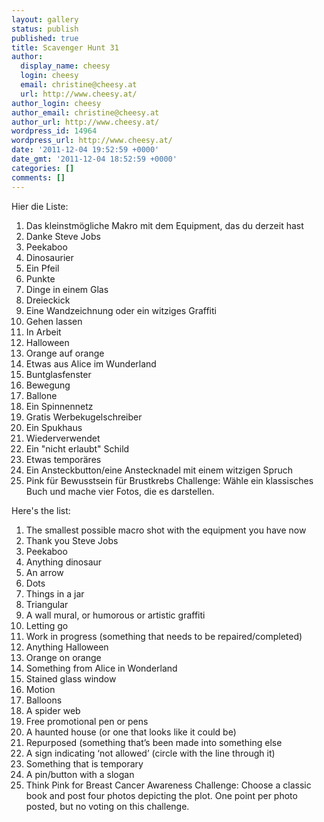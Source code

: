 ```yaml
---
layout: gallery
status: publish
published: true
title: Scavenger Hunt 31
author:
  display_name: cheesy
  login: cheesy
  email: christine@cheesy.at
  url: http://www.cheesy.at/
author_login: cheesy
author_email: christine@cheesy.at
author_url: http://www.cheesy.at/
wordpress_id: 14964
wordpress_url: http://www.cheesy.at/
date: '2011-12-04 19:52:59 +0000'
date_gmt: '2011-12-04 18:52:59 +0000'
categories: []
comments: []
---
```

<!--:de-->Hier die Liste:
1. Das kleinstmögliche Makro mit dem Equipment, das du derzeit hast
2. Danke Steve Jobs
3. Peekaboo
4. Dinosaurier
5. Ein Pfeil
6. Punkte
7. Dinge in einem Glas
8. Dreieckick
9. Eine Wandzeichnung oder ein witziges Graffiti
10. Gehen lassen
11. In Arbeit
12. Halloween
13. Orange auf orange
14. Etwas aus Alice im Wunderland
15. Buntglasfenster
16. Bewegung
17. Ballone
18. Ein Spinnennetz
19. Gratis Werbekugelschreiber
20. Ein Spukhaus
21. Wiederverwendet
22. Ein "nicht erlaubt" Schild
23. Etwas temporäres
24. Ein Ansteckbutton/eine Anstecknadel mit einem witzigen Spruch
25. Pink für Bewusstsein für Brustkrebs
Challenge: Wähle ein klassisches Buch und mache vier Fotos, die es darstellen.
<!--:--><!--:en-->Here's the list:
1. The smallest possible macro shot with the equipment you have now
2. Thank you Steve Jobs
3. Peekaboo
4. Anything dinosaur
5. An arrow
6. Dots
7. Things in a jar
8. Triangular
9. A wall mural, or humorous or artistic graffiti
10. Letting go
11. Work in progress (something that needs to be repaired/completed)
12. Anything Halloween
13. Orange on orange
14. Something from Alice in Wonderland
15. Stained glass window
16. Motion
17. Balloons
18. A spider web
19. Free promotional pen or pens
20. A haunted house (or one that looks like it could be)
21. Repurposed (something that’s been made into something else
22. A sign indicating ‘not allowed’ (circle with the line through it)
23. Something that is temporary
24. A pin/button with a slogan
25. Think Pink for Breast Cancer Awareness
Challenge: Choose a classic book and post four photos depicting the plot. One point per photo posted, but no voting on this challenge.
<!--:-->
